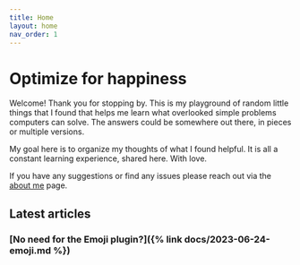 ```yaml
---
title: Home
layout: home
nav_order: 1
---
```


<h1>
  Optimize for happiness
</h1>

<p>
  Welcome! Thank you for stopping by. This is my playground of random little things that I found that helps me learn what overlooked simple problems computers can solve. The answers could be somewhere out there, in pieces or multiple versions. 
</p>

<p>
  My goal here is to organize my thoughts of what I found helpful. It is all a constant learning experience, shared here. With love.
</p>

<p>
If you have any suggestions or find any issues please reach out via the <a href="/docs/about">about me</a> page.
</p>

<h2>Latest articles</h2>

<h3 style="border-bottom: none;">
  [No need for the Emoji plugin?]({% link docs/2023-06-24-emoji.md %})
</h3>
